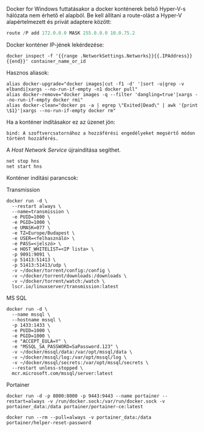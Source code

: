 Docker for Windows futtatásakor a docker konténerek belső Hyper-V-s hálózata nem érhető el alapból. Be kell állítani a route-olást
a Hyper-V alapértelmezett és privát adaptere között:

```PowerShell
route /P add 172.0.0.0 MASK 255.0.0.0 10.0.75.2
```

Docker konténer IP-jének lekérdezése:

```
docker inspect -f '{{range .NetworkSettings.Networks}}{{.IPAddress}}{{end}}' container_name_or_id
```

Hasznos aliasok:

```
alias docker-upgrade="docker images|cut -f1 -d' '|sort -u|grep -v elbandi|xargs --no-run-if-empty -n1 docker pull"
alias docker-remove="docker images -q --filter 'dangling=true'|xargs --no-run-if-empty docker rmi"
alias docker-clean="docker ps -a | egrep \"Exited|Dead\" | awk '{print \$1}'|xargs --no-run-if-empty docker rm"
```

Ha a konténer indításakor ez az üzenet jön:

```
bind: A szoftvercsatornához a hozzáférési engedélyeket megsértő módon történt hozzáférés.
```

A *Host Network Service* újraindítása segíthet.

```
net stop hns
net start hns
```

Konténer indítási parancsok:

Transmission

```
docker run -d \
  --restart always \
  --name=transmission \
  -e PUID=1000 \
  -e PGID=1000 \
  -e UMASK=077 \
  -e TZ=Europe/Budapest \
  -e USER=<felhasználó> \
  -e PASS=<jelszó> \
  -e HOST_WHITELIST=<IP lista> \
  -p 9091:9091 \
  -p 51413:51413 \
  -p 51413:51413/udp \
  -v ~/docker/torrent/config:/config \
  -v ~/docker/torrent/downloads:/downloads \
  -v ~/docker/torrent/watch:/watch \
  lscr.io/linuxserver/transmission:latest
```

MS SQL

```
docker run -d \
  --name mssql \
  --hostname mssql \
  -p 1433:1433 \
  -e PUID=1000 \
  -e PGID=1000 \
  -e "ACCEPT_EULA=Y" \
  -e "MSSQL_SA_PASSWORD=SaPassword.123" \
  -v ~/docker/mssql/data:/var/opt/mssql/data \
  -v ~/docker/mssql/log:/var/opt/mssql/log \
  -v ~/docker/mssql/secrets:/var/opt/mssql/secrets \
  --restart unless-stopped \
  mcr.microsoft.com/mssql/server:latest
```

Portainer

```
docker run -d -p 8000:8000 -p 9443:9443 --name portainer --restart=always -v /run/docker.sock:/var/run/docker.sock -v portainer_data:/data portainer/portainer-ce:latest
```

```
docker run --rm --pull=always -v portainer_data:/data portainer/helper-reset-password
```
